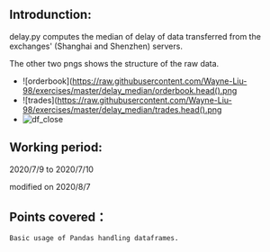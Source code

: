Introdunction:
--------------------------

delay.py computes the median of delay of data transferred from the exchanges' (Shanghai and Shenzhen) servers.

The other two pngs shows the structure of the raw data.
   * ![orderbook](https://raw.githubusercontent.com/Wayne-Liu-98/exercises/master/delay_median/orderbook.head().png
   * ![trades](https://raw.githubusercontent.com/Wayne-Liu-98/exercises/master/delay_median/trades.head().png
   * ![df_close](https://raw.githubusercontent.com/Wayne-Liu-98/exercises/master/5dr/df_top.head().png)

Working period:
-------------------------
2020/7/9 to 2020/7/10

modified on 2020/8/7

Points covered：
-------------
    Basic usage of Pandas handling dataframes.
    
